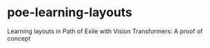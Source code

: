 # poe-learning-layouts
Learning layouts in Path of Exile with Vision Transformers: A proof of concept
